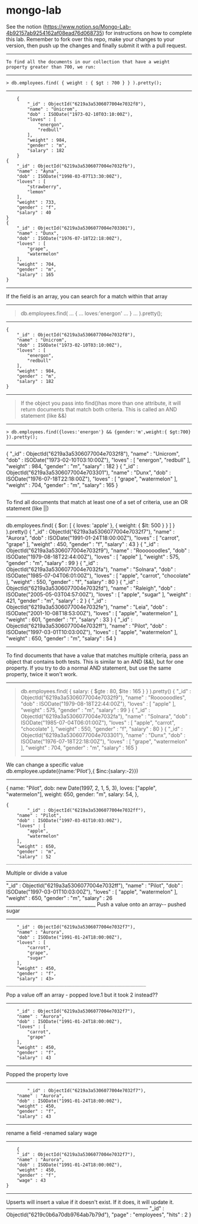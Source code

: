 # mongo-lab

See the notion (https://www.notion.so/Mongo-Lab-4b92157ab9254162af08ead76d068735) for instructions on how to complete this lab. Remember to fork over this repo, make your changes to your version, then push up the changes and finally submit it with a pull request.
_________________________________________________________________________________
    To find all the documents in our collection that have a weight property greater than 700, we run:
_________________________________________________________________________________
    > db.employees.find( { weight : { $gt : 700 } } ).pretty();
_________________________________________________________________________________
        {
            "_id" : ObjectId("6219a3a5306077004e7032f8"),
            "name" : "Unicrom",
            "dob" : ISODate("1973-02-10T03:10:00Z"),
            "loves" : [
                "energon",
                "redbull"
            ],
            "weight" : 984,
            "gender" : "m",
            "salary" : 182
        }
    {
        "_id" : ObjectId("6219a3a5306077004e7032fb"),
        "name" : "Ayna",
        "dob" : ISODate("1998-03-07T13:30:00Z"),
        "loves" : [
            "strawberry",
            "lemon"
        ],
        "weight" : 733,
        "gender" : "f",
        "salary" : 40
    }
    {
        "_id" : ObjectId("6219a3a5306077004e703301"),
        "name" : "Dunx",
        "dob" : ISODate("1976-07-18T22:18:00Z"),
        "loves" : [
            "grape",
            "watermelon"
        ],
        "weight" : 704,
        "gender" : "m",
        "salary" : 165
    }
_________________________________________________________________________________
If the field is an array, you can search for a match within that array
_________________________________________________________________________________
> db.employees.find(
... {
... loves:'energon'
... }
... ).pretty();
_________________________________________________________________________________
    {
        "_id" : ObjectId("6219a3a5306077004e7032f8"),
        "name" : "Unicrom",
        "dob" : ISODate("1973-02-10T03:10:00Z"),
        "loves" : [
            "energon",
            "redbull"
        ],
        "weight" : 984,
        "gender" : "m",
        "salary" : 182
    }
_________________________________________________________________________________
>If the object you pass into find()has more than one attribute, it will return documents that match both criteria. This is called an AND statement (like &&)
_________________________________________________________________________________
    > db.employees.find({loves:'energon'} && {gender:'m',weight:{ $gt:700} }).pretty();
_________________________________________________________________________________
{
	"_id" : ObjectId("6219a3a5306077004e7032f8"),
	"name" : "Unicrom",
	"dob" : ISODate("1973-02-10T03:10:00Z"),
	"loves" : [
		"energon",
		"redbull"
	],
	"weight" : 984,
	"gender" : "m",
	"salary" : 182
}
{
	"_id" : ObjectId("6219a3a5306077004e703301"),
	"name" : "Dunx",
	"dob" : ISODate("1976-07-18T22:18:00Z"),
	"loves" : [
		"grape",
		"watermelon"
	],
	"weight" : 704,
	"gender" : "m",
	"salary" : 165
}
>_________________________________________________________________________________ 
To find all documents that match at least one of a set of criteria, use an OR statement (like ||)
_________________________________________________________________________________
db.employees.find( { $or: [ { loves: 'apple' }, { weight: { $lt: 500 } } ] } ).pretty()
    {
        "_id" : ObjectId("6219a3a5306077004e7032f7"),
        "name" : "Aurora",
        "dob" : ISODate("1991-01-24T18:00:00Z"),
        "loves" : [
            "carrot",
            "grape"
        ],
        "weight" : 450,
        "gender" : "f",
        "salary" : 43
    }
    {
        "_id" : ObjectId("6219a3a5306077004e7032f9"),
        "name" : "Roooooodles",
        "dob" : ISODate("1979-08-18T22:44:00Z"),
        "loves" : [
            "apple"
        ],
        "weight" : 575,
        "gender" : "m",
        "salary" : 99
    }
    {
        "_id" : ObjectId("6219a3a5306077004e7032fa"),
        "name" : "Solnara",
        "dob" : ISODate("1985-07-04T06:01:00Z"),
        "loves" : [
            "apple",
            "carrot",
            "chocolate"
        ],
        "weight" : 550,
        "gender" : "f",
        "salary" : 80
    }
    {
        "_id" : ObjectId("6219a3a5306077004e7032fd"),
        "name" : "Raleigh",
        "dob" : ISODate("2005-05-03T04:57:00Z"),
        "loves" : [
            "apple",
            "sugar"
        ],
        "weight" : 421,
        "gender" : "m",
        "salary" : 2
    }
    {
        "_id" : ObjectId("6219a3a5306077004e7032fe"),
        "name" : "Leia",
        "dob" : ISODate("2001-10-08T18:53:00Z"),
        "loves" : [
            "apple",
            "watermelon"
        ],
        "weight" : 601,
        "gender" : "f",
        "salary" : 33
    }
    {
        "_id" : ObjectId("6219a3a5306077004e7032ff"),
        "name" : "Pilot",
        "dob" : ISODate("1997-03-01T10:03:00Z"),
        "loves" : [
            "apple",
            "watermelon"
        ],
        "weight" : 650,
        "gender" : "m",
        "salary" : 54
    }
________________________________________________________________________________________
To find documents that have a value that matches multiple criteria, pass an object that contains both tests. This is similar to an AND (&&), but for one property. If you try to do a normal AND statement, but use the same property, twice it won't work.
________________________________________________________________________________________
> db.employees.find( { salary: { $gte : 80, $lte : 165 } } ).pretty()
    {
        "_id" : ObjectId("6219a3a5306077004e7032f9"),
        "name" : "Roooooodles",
        "dob" : ISODate("1979-08-18T22:44:00Z"),
        "loves" : [
            "apple"
        ],
        "weight" : 575,
        "gender" : "m",
        "salary" : 99
    }
    {
        "_id" : ObjectId("6219a3a5306077004e7032fa"),
        "name" : "Solnara",
        "dob" : ISODate("1985-07-04T06:01:00Z"),
        "loves" : [
            "apple",
            "carrot",
            "chocolate"
        ],
        "weight" : 550,
        "gender" : "f",
        "salary" : 80
    }
    {
        "_id" : ObjectId("6219a3a5306077004e703301"),
        "name" : "Dunx",
        "dob" : ISODate("1976-07-18T22:18:00Z"),
        "loves" : [
            "grape",
            "watermelon"
        ],
        "weight" : 704,
        "gender" : "m",
        "salary" : 165
    }
> ________________________________________________________________________
We can change a specific value  
db.employee.update({name:'Pilot'},{
    $inc:{salary:-2}})
__________________________________________________________________________
{
        name: "Pilot",
        dob: new Date(1997, 2, 1, 5, 3),
        loves: ["apple", "watermelon"],
        weight: 650,
        gender: "m",
        salary: 54,
    },

    {
            "_id" : ObjectId("6219a3a5306077004e7032ff"),
        "name" : "Pilot",
        "dob" : ISODate("1997-03-01T10:03:00Z"),
        "loves" : [
            "apple",
            "watermelon"
        ],
        "weight" : 650,
        "gender" : "m",
        "salary" : 52
    ___________________________________________________________________________
   Multiple or divide a value
    ___________________________________________________________________________
        "_id" : ObjectId("6219a3a5306077004e7032ff"),
        "name" : "Pilot",
        "dob" : ISODate("1997-03-01T10:03:00Z"),
        "loves" : [
            "apple",
            "watermelon"
        ],
        "weight" : 650,
        "gender" : "m",
        "salary" : 26
    ______________________________________
Push a value onto an array-- pushed sugar
__________________________________________________
        "_id" : ObjectId("6219a3a5306077004e7032f7"),
        "name" : "Aurora",
        "dob" : ISODate("1991-01-24T18:00:00Z"),
        "loves" : [
            "carrot",
            "grape",
            "sugar"
        ],
        "weight" : 450,
        "gender" : "f",
        "salary" : 43> 
    _____________________________________________________
Pop a value off an array - popped love.1 but it took 2 instead??
 _____________________________________________________
        "_id" : ObjectId("6219a3a5306077004e7032f7"),
        "name" : "Aurora",
        "dob" : ISODate("1991-01-24T18:00:00Z"),
        "loves" : [
            "carrot",
            "grape"
        ],
        "weight" : 450,
        "gender" : "f",
        "salary" : 43

 _____________________________________________________
Popped the property love
 _____________________________________________________

            "_id" : ObjectId("6219a3a5306077004e7032f7"),
        "name" : "Aurora",
        "dob" : ISODate("1991-01-24T18:00:00Z"),
        "weight" : 450,
        "gender" : "f",
        "salary" : 43
 _____________________________________________________
rename a field -renamed salary wage
 _____________________________________________________
        {
        "_id" : ObjectId("6219a3a5306077004e7032f7"),
        "name" : "Aurora",
        "dob" : ISODate("1991-01-24T18:00:00Z"),
        "weight" : 450,
        "gender" : "f",
        "wage" : 43
    }
______________________________________________________
Upserts will insert a value if it doesn't exist. If it does, it will update it.
–––––––––––––––––––––––––––––––––––––––––––––––––––––––
        "_id" : ObjectId("6219c0b6a70db9764ab7b79d"),
        "page" : "employees",
        "hits" : 2
    }
